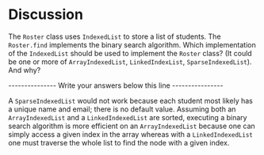 # Discussion

The `Roster` class uses `IndexedList` to store a list of students. The
`Roster.find` implements the binary search algorithm. Which
implementation of the `IndexedList` should be used to implement the
`Roster` class? (It could be one or more of `ArrayIndexedList`,
`LinkedIndexList`, `SparseIndexedList`). And why?
   
--------------- Write your answers below this line ----------------

A `SparseIndexedList` would not work because each student most likely 
has a unique name and email; there is no default value. Assuming both 
an `ArrayIndexedList` and a `LinkedIndexedList` are sorted, executing
a binary search algorithm is more efficient on an `ArrayIndexedList`
because one can simply access a given index in the array whereas with
a `LinkedIndexedList` one must traverse the whole list to find the 
node with a given index.